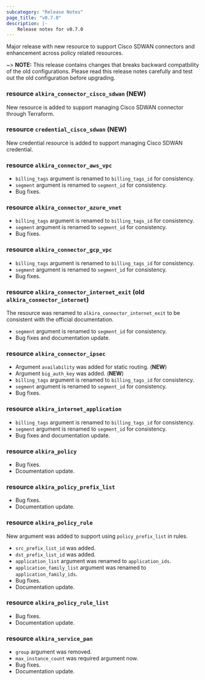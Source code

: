 ```yaml
---
subcategory: "Release Notes"
page_title: "v0.7.0"
description: |-
    Release notes for v0.7.0
---
```


Major release with new resource to support Cisco SDWAN connectors and
enhancement across policy related resources.

~> **NOTE:** This release contains changes that breaks backward
compatbility of the old configurations. Please read this release notes
carefully and test out the old configuration before upgrading.

### resource `alkira_connector_cisco_sdwan` (**NEW**)

New resource is added to support managing Cisco SDWAN connector
through Terraform.


### resource `credential_cisco_sdwan` (**NEW**)

New credential resource is added to support managing Cisco SDWAN
credential.


### resource `alkira_connector_aws_vpc`

* `billing_tags` argument is renamed to `billing_tags_id` for consistency.
* `segment` argument is renamed to `segment_id` for consistency.
* Bug fixes.


### resource `alkira_connector_azure_vnet`

* `billing_tags` argument is renamed to `billing_tags_id` for consistency.
* `segment` argument is renamed to `segment_id` for consistency.
* Bug fixes.


### resource `alkira_connector_gcp_vpc`

* `billing_tags` argument is renamed to `billing_tags_id` for consistency.
* `segment` argument is renamed to `segment_id` for consistency.
* Bug fixes.


### resource `alkira_connector_internet_exit` (old `alkira_connector_internet`)

The resource was renamed to `alkira_connector_internet_exit` to be
consistent with the official documentation.

* `segment` argument is renamed to `segment_id` for consistency.
* Bug fixes and documentation update.


### resource `alkira_connector_ipsec`

* Argument `availability` was added for static routing. (**NEW**)
* Argument `big_auth_key` was added. (**NEW**)
* `billing_tags` argument is renamed to `billing_tags_id` for consistency.
* `segment` argument is renamed to `segment_id` for consistency.
* Bug fixes.

### resource `alkira_internet_application`

* `billing_tags` argument is renamed to `billing_tags_id` for consistency.
* `segment` argument is renamed to `segment_id` for consistency.
* Bug fixes and documentation update.

### resource `alkira_policy`

* Bug fixes.
* Dcoumentation update.

### resource `alkira_policy_prefix_list`

* Bug fixes.
* Documentation update.

### resource `alkira_policy_rule`

New argument was added to support using `policy_prefix_list` in rules.

* `src_prefix_list_id` was added.
* `dst_prefix_list_id` was added.
* `application_list` argument was renamed to `application_ids`.
* `application_family_list` argument was renamed to `application_family_ids`.
* Bug fixes.
* Documentation update.

### resource `alkira_policy_rule_list`

* Bug fixes.
* Documentation update.

### resource `alkira_service_pan`

* `group` argument was removed.
* `max_instance_count` was required argument now.
* Bug fixes.
* Documentation update.

